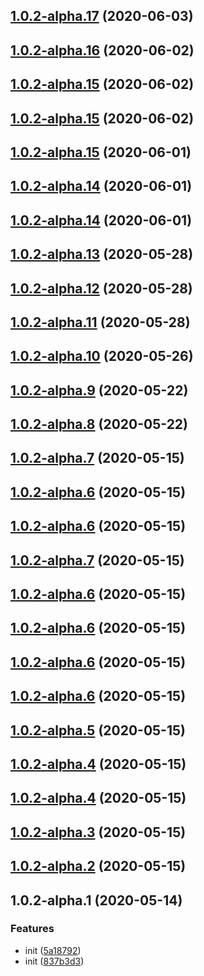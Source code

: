 ## [1.0.2-alpha.17](https://github.com/fengjin08122359/architectureDesign/compare/v1.0.2-alpha.16...v1.0.2-alpha.17) (2020-06-03)



## [1.0.2-alpha.16](https://github.com/fengjin08122359/architectureDesign/compare/v1.0.2-alpha.15...v1.0.2-alpha.16) (2020-06-02)



## [1.0.2-alpha.15](https://github.com/fengjin08122359/architectureDesign/compare/v1.0.2-alpha.14...v1.0.2-alpha.15) (2020-06-02)



## [1.0.2-alpha.15](https://github.com/fengjin08122359/architectureDesign/compare/v1.0.2-alpha.14...v1.0.2-alpha.15) (2020-06-02)



## [1.0.2-alpha.15](https://github.com/fengjin08122359/architectureDesign/compare/v1.0.2-alpha.14...v1.0.2-alpha.15) (2020-06-01)



## [1.0.2-alpha.14](https://github.com/fengjin08122359/architectureDesign/compare/v1.0.2-alpha.13...v1.0.2-alpha.14) (2020-06-01)



## [1.0.2-alpha.14](https://github.com/fengjin08122359/architectureDesign/compare/v1.0.2-alpha.13...v1.0.2-alpha.14) (2020-06-01)



## [1.0.2-alpha.13](https://github.com/fengjin08122359/architectureDesign/compare/v1.0.2-alpha.12...v1.0.2-alpha.13) (2020-05-28)



## [1.0.2-alpha.12](https://github.com/fengjin08122359/architectureDesign/compare/v1.0.2-alpha.11...v1.0.2-alpha.12) (2020-05-28)



## [1.0.2-alpha.11](https://github.com/fengjin08122359/architectureDesign/compare/v1.0.2-alpha.10...v1.0.2-alpha.11) (2020-05-28)



## [1.0.2-alpha.10](https://github.com/fengjin08122359/architectureDesign/compare/v1.0.2-alpha.9...v1.0.2-alpha.10) (2020-05-26)



## [1.0.2-alpha.9](https://github.com/fengjin08122359/architectureDesign/compare/v1.0.2-alpha.8...v1.0.2-alpha.9) (2020-05-22)



## [1.0.2-alpha.8](https://github.com/fengjin08122359/architectureDesign/compare/v1.0.2-alpha.7...v1.0.2-alpha.8) (2020-05-22)



## [1.0.2-alpha.7](https://github.com/fengjin08122359/architectureDesign/compare/v1.0.2-alpha.5...v1.0.2-alpha.7) (2020-05-15)



## [1.0.2-alpha.6](https://github.com/fengjin08122359/architectureDesign/compare/v1.0.2-alpha.5...v1.0.2-alpha.6) (2020-05-15)



## [1.0.2-alpha.6](https://github.com/fengjin08122359/architectureDesign/compare/v1.0.2-alpha.5...v1.0.2-alpha.6) (2020-05-15)



## [1.0.2-alpha.7](https://github.com/fengjin08122359/architectureDesign/compare/v1.0.2-alpha.5...v1.0.2-alpha.7) (2020-05-15)



## [1.0.2-alpha.6](https://github.com/fengjin08122359/architectureDesign/compare/v1.0.2-alpha.5...v1.0.2-alpha.6) (2020-05-15)



## [1.0.2-alpha.6](https://github.com/fengjin08122359/architectureDesign/compare/v1.0.2-alpha.5...v1.0.2-alpha.6) (2020-05-15)



## [1.0.2-alpha.6](https://github.com/fengjin08122359/architectureDesign/compare/v1.0.2-alpha.5...v1.0.2-alpha.6) (2020-05-15)



## [1.0.2-alpha.6](https://github.com/fengjin08122359/architectureDesign/compare/v1.0.2-alpha.5...v1.0.2-alpha.6) (2020-05-15)



## [1.0.2-alpha.5](https://github.com/fengjin08122359/architectureDesign/compare/v1.0.2-alpha.4...v1.0.2-alpha.5) (2020-05-15)



## [1.0.2-alpha.4](https://github.com/fengjin08122359/architectureDesign/compare/v1.0.2-alpha.3...v1.0.2-alpha.4) (2020-05-15)



## [1.0.2-alpha.4](https://github.com/fengjin08122359/architectureDesign/compare/v1.0.2-alpha.3...v1.0.2-alpha.4) (2020-05-15)



## [1.0.2-alpha.3](https://github.com/fengjin08122359/architectureDesign/compare/v1.0.2-alpha.2...v1.0.2-alpha.3) (2020-05-15)



## [1.0.2-alpha.2](https://github.com/fengjin08122359/architectureDesign/compare/v1.0.2-alpha.1...v1.0.2-alpha.2) (2020-05-15)



## 1.0.2-alpha.1 (2020-05-14)


### Features

* init ([5a18792](https://github.com/fengjin08122359/architectureDesign/commit/5a1879262a455382d3fc85372843317fd415b8c5))
* init ([837b3d3](https://github.com/fengjin08122359/architectureDesign/commit/837b3d38190f7fad80c9f504ffda48014a5acb3e))




